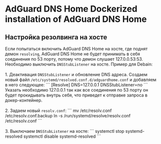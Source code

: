 <h1>AdGuard DNS Home
Dockerized installation of AdGuard DNS Home

<h2>Настройка резолвинга на хосте</h2>
Если попытаться включить AdGuard DNS Home на хосте, где поднят демон <code>resolving</code>, AdGuard DNS Home не будет принимать в себя соединения по 53 порту, потому что демон слушает 127.0.0.53:53. Необходимо выключить <code>DNSStubListener</code> на хосте. Пример для Debain:
<br><br>1. Деактивация <code>DNSStubListener</code> и обновление DNS адреса. Создаем новый файл <code>/etc/systemd/resolved.conf.d/adguardhome.conf</code> и добавляем в него следующее:
```
  [Resolve]
  DNS=127.0.0.1
  DNSStubListener=no
```
Указать необходимо 127.0.0.1 так как все соединения по 53 порту он будет прокидывать внутрь себя, что приведет к отправке запроса в докер-контейнер.
<br><br>2. Задаем новый <code>resolv.conf</code>:
```
  mv /etc/resolv.conf /etc/resolv.conf.backup
  ln -s /run/systemd/resolve/resolv.conf /etc/resolv.conf
```
<br><br>3. Выключаем <code>DNSStubListener</code> на хосте:
```
  systemctl stop systemd-resolved
  systemctl disable systemd-resolved
```
